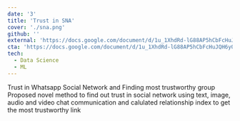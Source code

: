 ```yaml
---
date: '3'
title: 'Trust in SNA'
cover: './sna.png'
github: ''
external: 'https://docs.google.com/document/d/1u_1XhdRd-lG88AP5hCbFcHuJQH6yOrWU8mo1lYupRMQ/edit'
cta: 'https://docs.google.com/document/d/1u_1XhdRd-lG88AP5hCbFcHuJQH6yOrWU8mo1lYupRMQ/edit'
tech:
  - Data Science
  - ML
---
```


Trust in Whatsapp Social Network and Finding most trustworthy group
Proposed novel method to find out trust in social network using text, image, audio and video chat communication and calulated relationship index to get the most trustworthy link

